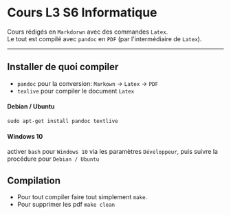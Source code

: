 # Cours L3 S6 Informatique

Cours rédigés en `Markdorwn` avec des commandes `Latex`.  
Le tout est compilé avec `pandoc` en `PDF` (par l'intermédiaire de `Latex`).

---

## Installer de quoi compiler

* `pandoc` pour la conversion: `Markown` -> `Latex` -> `PDF`
* `texlive` pour compiler le document `Latex`

#### Debian / Ubuntu

	sudo apt-get install pandoc textlive



#### Windows 10

activer `bash` pour `Windows 10` via les paramètres `Développeur`, puis suivre la procédure pour `Debian / Ubuntu`



## Compilation

* Pour tout compiler faire tout simplement `make`.
* Pour supprimer les pdf `make clean`

